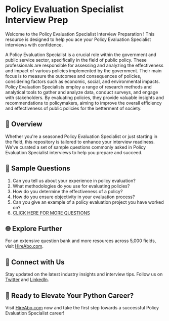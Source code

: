 # Policy Evaluation Specialist Interview Prep

Welcome to the Policy Evaluation Specialist Interview Preparation ! This resource is designed to help you ace your Policy Evaluation Specialist interviews with confidence.

A Policy Evaluation Specialist is a crucial role within the government and public service sector, specifically in the field of public policy. These professionals are responsible for assessing and analyzing the effectiveness and impact of various policies implemented by the government. Their main focus is to measure the outcomes and consequences of policies, considering factors such as economic, social, and environmental impacts. Policy Evaluation Specialists employ a range of research methods and analytical tools to gather and analyze data, conduct surveys, and engage with stakeholders. By evaluating policies, they provide valuable insights and recommendations to policymakers, aiming to improve the overall efficiency and effectiveness of public policies for the betterment of society.

## 🚀 Overview

Whether you're a seasoned Policy Evaluation Specialist or just starting in the field, this repository is tailored to enhance your interview readiness. We've curated a set of sample questions commonly asked in Policy Evaluation Specialist interviews to help you prepare and succeed.

## 📝 Sample Questions

1. Can you tell us about your experience in policy evaluation?
2. What methodologies do you use for evaluating policies?
3. How do you determine the effectiveness of a policy?
4. How do you ensure objectivity in your evaluation process?
5. Can you give an example of a policy evaluation project you have worked on?
6. [CLICK HERE FOR MORE QUESTIONS](https://hireabo.com/job/17_2_16/Policy%20Evaluation%20Specialist)

## 🌐 Explore Further

For an extensive question bank and more resources across 5,000 fields, visit [HireAbo.com](https://www.hireabo.com).

## 📱 Connect with Us

Stay updated on the latest industry insights and interview tips. Follow us on [Twitter](https://twitter.com/hireabo) and [LinkedIn](https://www.linkedin.com/in/hire-abo-3609972a8/).

## 🚀 Ready to Elevate Your Python Career?

Visit [HireAbo.com](https://www.hireabo.com) now and take the first step towards a successful Policy Evaluation Specialist career!